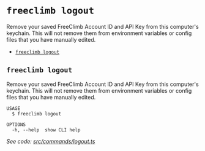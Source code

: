 `freeclimb logout`
==================

Remove your saved FreeClimb Account ID and API Key from this computer's keychain. This will not remove them from environment variables or config files that you have manually edited.

* [`freeclimb logout`](#freeclimb-logout)

## `freeclimb logout`

Remove your saved FreeClimb Account ID and API Key from this computer's keychain. This will not remove them from environment variables or config files that you have manually edited.

```
USAGE
  $ freeclimb logout

OPTIONS
  -h, --help  show CLI help
```

_See code: [src/commands/logout.ts](https://github.com/FreeClimbAPI/freeclimb-cli/blob/v0.4.1/src/commands/logout.ts)_
